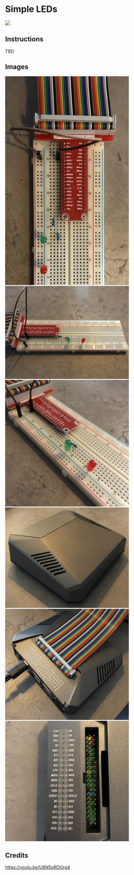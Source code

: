 # Simple LEDs

<img src='./images/blinking.gif' width='400px'>

## Instructions

TBD

## Images

<img src='./images/breadboard1.jpeg' width='400px'>
<img src='./images/breadboard2.jpeg' width='400px'>
<img src='./images/breadboard3.jpeg' width='400px'>
<img src='./images/case.jpeg' width='400px'>
<img src='./images/caseconnected.jpeg' width='400px'>
<img src='./images/gpio.jpeg' width='400px'>

## Credits

https://youtu.be/U6N5pRDOrg4